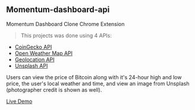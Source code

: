 ## Momentum-dashboard-api
Momentum Dashboard Clone Chrome Extension <br>
>This projects was done using 4 APIs:
 - [CoinGecko API](https://www.coingecko.com/en/api/documentation)
- [Open Weather Map API](https://openweathermap.org/current)
- [Geolocation API](https://developer.mozilla.org/en-US/docs/Web/API/Geolocation_API/Using_the_Geolocation_API#getting_the_current_position)
- [Unsplash API](https://unsplash.com/documentation#get-a-random-photo)

Users can view the price of Bitcoin along with it's 24-hour high and low price, the user's local weather and time, and view an image from Unsplash (photographer credit is shown as well).

[Live Demo](https://dashboard-maya.netlify.app/)
